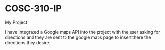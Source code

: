 # COSC-310-IP

My Project

I have integrated a Google maps API into the project with the user asking for directions and they are sent to the google maps page to insert there the directions they desire.
